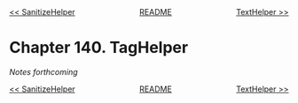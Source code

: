 <div>
<div style='float: left'><a href='ch139-sanitizehelper.md'>&lt;&lt; SanitizeHelper</a></div>
<div style='float: right'><a href='ch141-texthelper.md'>TextHelper &gt;&gt;</a></div>
<div style='float: inline-auto;text-align:center'><a href='README.md'>README</a></div>
<div style="clear: both"></div>
</div>

# Chapter 140. TagHelper

*Notes forthcoming*

<div>
<div style='float: left'><a href='ch139-sanitizehelper.md'>&lt;&lt; SanitizeHelper</a></div>
<div style='float: right'><a href='ch141-texthelper.md'>TextHelper &gt;&gt;</a></div>
<div style='float: inline-auto;text-align:center'><a href='README.md'>README</a></div>
<div style="clear: both"></div>
</div>